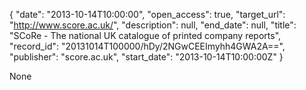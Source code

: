 {
  "date": "2013-10-14T10:00:00", 
  "open_access": true, 
  "target_url": "http://www.score.ac.uk/", 
  "description": null, 
  "end_date": null, 
  "title": "SCoRe - The national UK catalogue of printed company reports", 
  "record_id": "20131014T100000/hDy/2NGwCEEImyhh4GWA2A==", 
  "publisher": "score.ac.uk", 
  "start_date": "2013-10-14T10:00:00Z"
}

None